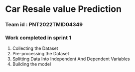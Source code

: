 # Car Resale value Prediction
### Team id : PNT2022TMID04349
### Work completed in sprint 1
1. Collecting the Dataset
2. Pre-processing the Dataset
3. Splitting Data Into Independent And Dependent Variables
4. Building the model
